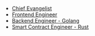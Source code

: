 * [Chief Evangelist](https://docs.da.systems/docs/we-are-hiring/chief-evangelist)
* [Frontend Engineer](https://docs.da.systems/docs/we-are-hiring/frontend-engineer)
* [Backend Engineer - Golang](https://docs.da.systems/docs/we-are-hiring/backend-engineer-golang)
* [Smart Contract Engineer - Rust](https://docs.da.systems/docs/we-are-hiring/smart-contract-engineer-rust)
